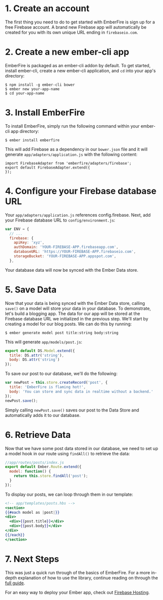 # 1. Create an account

The first thing you need to do to get started with EmberFire is sign up for a free Firebase account. A brand new Firebase app will automatically be created for you with its own unique URL ending in `firebaseio.com`.

# 2. Create a new ember-cli app

EmberFire is packaged as an ember-cli addon by default. To get started, install ember-cli, create a new ember-cli application, and `cd` into your app's directory:

```
$ npm install -g ember-cli bower
$ ember new your-app-name
$ cd your-app-name
```

# 3. Install EmberFire

To install EmberFire, simply run the following command within your ember-cli app directory:

```
$ ember install emberfire
```

This will add Firebase as a dependency in our `bower.json` file and it will generate `app/adapters/application.js` with the following content:

```
import FirebaseAdapter from 'emberfire/adapters/firebase';
export default FirebaseAdapter.extend({
});
```

# 4. Configure your Firebase database URL

Your `app/adapters/application.js` references config.firebase. Next, add your Firebase database URL to `config/environment.js`:

```js
var ENV = {
  // ...
  firebase: {
    apiKey: 'xyz',
    authDomain: 'YOUR-FIREBASE-APP.firebaseapp.com',
    databaseURL: 'https://YOUR-FIREBASE-APP.firebaseio.com',
    storageBucket: 'YOUR-FIREBASE-APP.appspot.com',
  },
```

Your database data will now be synced with the Ember Data store.

# 5. Save Data

Now that your data is being synced with the Ember Data store, calling `save()` on a model will store your data in your database. To demonstrate, let's build a blogging app. The data for our app will be stored at the Firebase database URL we initialized in the previous step. We'll start by creating a model for our blog posts. We can do this by running:

```
$ ember generate model post title:string body:string
```

This will generate `app/models/post.js`:

```js
export default DS.Model.extend({
  title: DS.attr('string'),
  body: DS.attr('string')
});
```

To save our post to our database, we'll do the following:

```js
var newPost = this.store.createRecord('post', {
  title: 'EmberFire is flaming hot!',
  body: 'You can store and sync data in realtime without a backend.'
});
newPost.save();
```

Simply calling `newPost.save()` saves our post to the Data Store and automatically adds it to our database.

# 6. Retrieve Data

Now that we have some post data stored in our database, we need to set up a model hook in our route using `findAll()` to retrieve the data:

```js
//app/routes/posts/index.js
export default Ember.Route.extend({
  model: function() {
    return this.store.findAll('post');
  }
});
```

To display our posts, we can loop through them in our template:

```handlebars
<!-- app/templates/posts.hbs -->
<section>
{{#each model as |post|}}
<div>
  <div>{{post.title}}</div>
  <div>{{post.body}}</div>
</div>
{{/each}}
</section>
```

# 7. Next Steps

This was just a quick run through of the basics of EmberFire. For a more in-depth explanation of how to use the library, continue reading on through the [full guide](guide/README.md).

For an easy way to deploy your Ember app, check out [Firebase Hosting](https://firebase.google.com/docs/hosting/).
